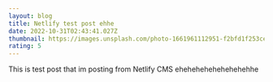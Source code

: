 ```yaml
---
layout: blog
title: Netlify test post ehhe
date: 2022-10-31T02:43:41.027Z
thumbnail: https://images.unsplash.com/photo-1661961112951-f2bfd1f253ce?ixlib=rb-4.0.3&ixid=MnwxMjA3fDF8MHxwaG90by1wYWdlfHx8fGVufDB8fHx8&auto=format&fit=crop&w=1172&q=80
rating: 5
---
```

T﻿his is test post that im posting from Netlify CMS ehehehehehehehehehhe